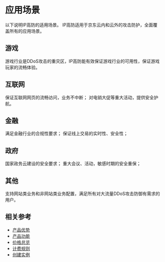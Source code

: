 # 应用场景

以下说明IP高防的适用场景。
IP高防适用于京东云内和云外的攻击防护，全面覆盖所有的应用场景。

## 游戏
游戏行业是DDoS攻击的重灾区，IP高防能有效保证游戏行业的可用性，保证游戏玩家的流畅体验。

## 互联网
保证互联网网页的流畅访问，业务不中断；
对电销大促等重大活动，提供安全护航。

## 金融
满足金融行业的合规性要求；
保证线上交易的实时性、安全性；

## 政府
国家政务云建设的安全要求；
重大会议、活动，敏感时期的安全重保；

## 其他
支持网站类业务和非网站类业务配置，满足所有对大流量DDoS攻击防御有需求的用户。

## 相关参考

- [产品优势](../Product-Introduction/Benefits.md)
- [产品功能](../Product-Introduction/Functions.md)
- [价格总览](../Pricing/Price-Overview.md)
- [计费规则](../Pricing/Billing-Rules.md)
- [创建实例](../Getting-Started/Create-Instance.md)
